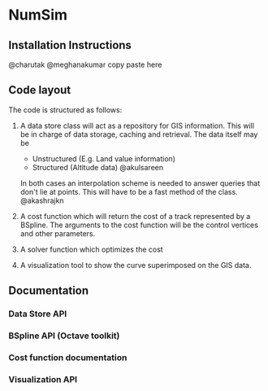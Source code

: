 # NumSim


## Installation Instructions

@charutak @meghanakumar copy paste here

## Code layout

The code is structured as follows:

1. A data store class will act as a repository for GIS information. This will be in charge 
	of data storage, caching and retrieval. The data itself may be 
	* Unstructured (E.g. Land value information)
	* Structured (Altitude data) @akulsareen

	In both cases an interpolation scheme is needed to answer queries that don't lie at 
	points. This will have to be a fast method of the class. @akashrajkn
2. A cost function which will return the cost of a track represented by a BSpline. The 
	arguments to the cost function will be the control vertices and other parameters.
3. A solver function which optimizes the cost
4. A visualization tool to show the curve superimposed on the GIS data.

## Documentation

### Data Store API

### BSpline API (Octave toolkit)

### Cost function documentation

### Visualization API
